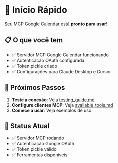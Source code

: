 # 🚀 Início Rápido

Seu MCP Google Calendar está **pronto para usar**!

## 📋 O que você tem

- ✅ Servidor MCP Google Calendar funcionando
- ✅ Autenticação OAuth configurada
- ✅ Token.pickle criado
- ✅ Configurações para Claude Desktop e Cursor

## 🎯 Próximos Passos

1. **Teste a conexão**: Veja [testing_guide.md](testing_guide.md)
2. **Configure clientes MCP**: Veja [available_tools.md](available_tools.md)
3. **Comece a usar**: Veja exemplos de uso

## 🔧 Status Atual

- ✅ Servidor MCP rodando
- ✅ Autenticação Google OAuth
- ✅ Token.pickle válido
- ✅ Ferramentas disponíveis
